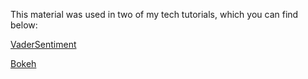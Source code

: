 This material was used in two of my tech tutorials, which you can find below:

[VaderSentiment](https://github.com/cjhutto/vaderSentiment)

[Bokeh](https://bokeh.pydata.org/en/latest/)